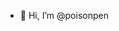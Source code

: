 - 👋 Hi, I’m @poisonpen

<!---
poisonpen/poisonpen is a ✨ special ✨ repository because its `README.md` (this file) appears on your GitHub profile.
You can click the Preview link to take a look at your changes.
--->
